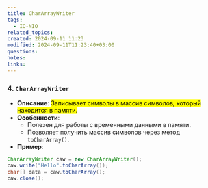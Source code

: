 ```yaml
---
title: CharArrayWriter
tags:
  - IO-NIO
related_topics: 
created: 2024-09-11 11:23
modified: 2024-09-11T11:23:40+03:00
questions: 
notes: 
links: 
---
```

### 4. **`CharArrayWriter`**

- **Описание**: <mark class="hltr-purple">Записывает символы в массив символов, который находится в памяти.</mark>
- **Особенности**:
    - Полезен для работы с временными данными в памяти.
    - Позволяет получить массив символов через метод `toCharArray()`.
- **Пример**:
    
```java
CharArrayWriter caw = new CharArrayWriter();
caw.write("Hello".toCharArray());
char[] data = caw.toCharArray();
caw.close();

```

